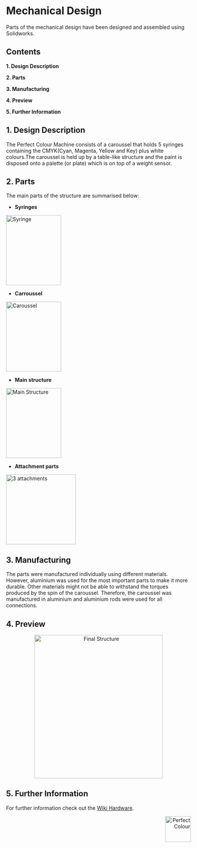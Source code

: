 # Mechanical Design

Parts of the mechanical design have been designed and assembled using Solidworks. 
	 
## Contents
 **1. Design Description**
 
**2. Parts**

**3. Manufacturing**
 
 **4. Preview**
 
 **5. Further Information**
 
 ##  1. Design Description
 The Perfect Colour Machine consists of a caroussel that holds 5 syringes containing the CMYK(Cyan, Magenta, Yellow and Key) plus white colours.The caroussel is held up by a table-like structure and the paint is disposed onto a palette (or plate) which is on top of a weight sensor.
 
 ## 2. Parts
 The main parts of the structure are summarised below:
 - **Syringes** 
  <p align="left">
 <img src="https://github.com/Pschiee/Perfect-Colour/blob/master/Hardware/Images/Syringe.JPG" 
	 title="Syringe" width="150" height="190" ></a></p>

- **Carroussel** 
  <p align="left">
 <img src="https://github.com/Pschiee/Perfect-Colour/blob/master/Hardware/Images/Carousel%20assembly.JPG" 
	 title="Caroussel" width="150" height="190" ></a></p>
 
 - **Main structure**
 <p align="left">
 <img src="https://github.com/Pschiee/Perfect-Colour/blob/master/Hardware/Images/Main%20Structure%20Table.JPG" 
	 title="Main Structure" width="150" height="190" ></a></p>

- **Attachment parts** 
  <p align="left">
 <img src="https://github.com/Pschiee/Perfect-Colour/blob/master/Hardware/Images/3%20Attachments%20together.JPG" 
	 title="3 attachments" width="190" height="190" ></a></p>
 
 ## 3. Manufacturing
 
 The parts were manufactured individually using different materials. However, aluminium was used for the most important parts to make it more durable. Other materials might not be able to withstand the torques produced by the spin of the caroussel. Therefore, the caroussel was manufactured in aluminium and aluminium rods were used for all connections.
 
 ## 4. Preview
 <p align="center">
 <img src="https://github.com/Pschiee/Perfect-Colour/blob/master/Hardware/Images/Final%20Structure%20nice%20angle.JPG" 
	 title="Final Structure" width="350" height="390" ></a></p>

      
## 5. Further Information
For further information check out the <a href="https://github.com/Pschiee/Perfect-Colour/wiki/Hardware">Wiki Hardware</a>.


 <p align="right">
 <img src="https://github.com/Perfect-Colour/Perfect-Colour/blob/master/Perfect_Colour_Logo_01.png" 
	 title="Perfect Colour" width="70" height="70" ></a></p>
